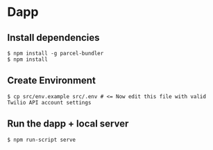 # Dapp

## Install dependencies

```
$ npm install -g parcel-bundler
$ npm install
```

## Create Environment

```
$ cp src/env.example src/.env # <= Now edit this file with valid Twilio API account settings
```

## Run the dapp + local server

```
$ npm run-script serve
```
